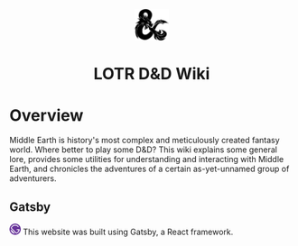 <p align = "center">
    <img alt = "D&D" src = "src/images/dragon_ampersand.svg" width = "60"/>
</p>
<h1 align = "center">
    LOTR D&D Wiki
</h1>

# Overview

Middle Earth is history's most complex and meticulously created fantasy world. Where better to play some D&D?
This wiki explains some general lore, provides some utilities for understanding and interacting with Middle Earth,
and chronicles the adventures of a certain as-yet-unnamed group of adventurers.

## Gatsby

<img alt = "Gatsby" src = "src/images/icon.png" width = "20"/>
This website was built using Gatsby, a React framework.